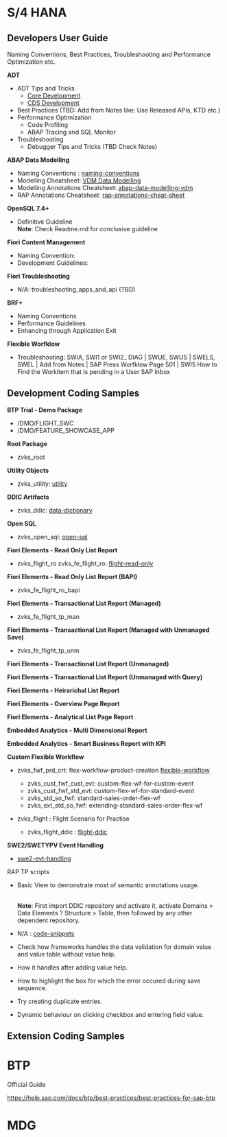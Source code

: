 # S/4 HANA

## Developers User Guide

Naming Conventions, Best Practices, Troubleshooting and Performance Optimization etc.

**ADT**

- ADT Tips and Tricks
  - [Core Development](https://help.sap.com/docs/abap-cloud/abap-development-tools-user-guide/tips-and-tricks-abap-core-tools?version=sap_btp)
  - [CDS Development](https://help.sap.com/docs/abap-cloud/abap-cds-tools-user-guide/tips-and-tricks-abap-cds-tools)
- Best Practices (TBD: Add from Notes like: Use Released APIs, KTD etc.)
- Performance Optimization
  - Code Profiling
  - ABAP Tracing and SQL Monitor
- Troubleshooting
  - Debugger Tips and Tricks (TBD Check Notes) 

**ABAP Data Modelling**

- Naming Conventions : [naming-conventions](https://github.com/zvikesh/naming-conventions)
- Modelling Cheatsheet: [VDM Data Modelling](https://app.excalidraw.com/l/5eMbpiBu0l3/5sRgLPpDEZj)
- Modelling Annotations Cheatsheet: [abap-data-modelling-vdm](https://github.com/zvikesh/abap-data-modelling-vdm)
- RAP Annotations Cheatsheet: [rap-annotations-cheat-sheet](https://github.com/zvikesh/rap-annotations-cheat-sheet)
 
**OpenSQL 7.4+**

- Definitive Guideline   </br> **Note**: Check Readme.md for conclusive guideline

**Fiori Content Management**

- Naming Convention:
- Development Guidelines:

**Fiori Troubleshooting**

- N/A: troubleshooting_apps_and_api (TBD)

**BRF+**

- Naming Conventions
- Performance Guidelines
- Enhancing through Application Exit

**Flexible Worfklow**
- Troubleshooting: SWIA, SWI1 or SWI2_ DIAG | SWUE, SWUS | SWELS, SWEL | Add from Notes | SAP Press Worfklow Page 501 | SWI5 How to Find the Workitem that is pending in a User SAP Inbox

## Development Coding Samples

**BTP Trial - Demo Package**
- /DMO/FLIGHT_SWC
- /DMO/FEATURE_SHOWCASE_APP

**Root Package**
- zvks_root

**Utility Objects**
- zvks_utility: [utility](https://github.com/zvikesh/utility)

**DDIC Artifacts**
- zvks_ddic: [data-dictionary](https://github.com/zvikesh/data-dictionary)

**Open SQL**
- zvks_open_sql: [open-sql](https://github.com/zvikesh/open-sql)

**Fiori Elements - Read Only List Report**
- zvks_flight_ro zvks_fe_flight_ro: [flight-read-only](https://github.com/zvikesh/flight-read-only)

**Fiori Elements - Read Only List Report (BAPI)**
- zvks_fe_flight_ro_bapi

**Fiori Elements - Transactional List Report (Managed)**
- zvks_fe_flight_tp_man

**Fiori Elements - Transactional List Report (Managed with Unmanaged Save)**
- zvks_fe_flight_tp_unm

**Fiori Elements - Transactional List Report (Unmanaged)**

**Fiori Elements - Transactional List Report (Unmanaged with Query)**

**Fiori Elements - Heirarichal List Report**

**Fiori Elements - Overview Page Report**

**Fiori Elements - Analytical List Page Report**

**Embedded Analytics - Multi Dimensional Report**

**Embedded Analytics - Smart Business Report with KPI**

**Custom Flexible Workflow**
- zvks_fwf_prd_crt: flex-workflow-product-creation [flexible-workflow](https://github.com/zvikesh/flexible-workflow/tree/main)

  - zvks_cust_fwf_cust_evt: custom-flex-wf-for-custom-event
  - zvks_cust_fwf_std_evt: custom-flex-wf-for-standard-event
  - zvks_std_so_fwf: standard-sales-order-flex-wf
  - zvks_ext_std_so_fwf: extending-standard-sales-order-flex-wf
- zvks_flight : Flight Scenario for Practise
  - zvks_flight_ddic : [flight-ddic](https://github.com/zvikesh/flight-ddic)

**SWE2/SWETYPV Event Handling**
- [swe2-evt-handling](https://github.com/zvikesh/swe2-evt-handling/)


RAP TP scripts
- Basic View to demonstrate most of semantic annotations usage.

  </br> **Note**: First import DDIC repository and activate it, activate Domains > Data Elements ? Structure > Table, then followed by any other dependent repository.
- N/A : [code-snippets](https://github.com/zvikesh/code-snippets)


- Check how frameworks handles the data validation for domain value and value table without value help.
- How it handles after adding value help.
- How to highlight the box for which the error occured during save sequence.
- Try creating duplicate entries.
- Dynamic behaviour on clicking checkbox and entering field value.

## Extension Coding Samples

# BTP

Official Guide </br>

https://help.sap.com/docs/btp/best-practices/best-practices-for-sap-btp

# MDG

